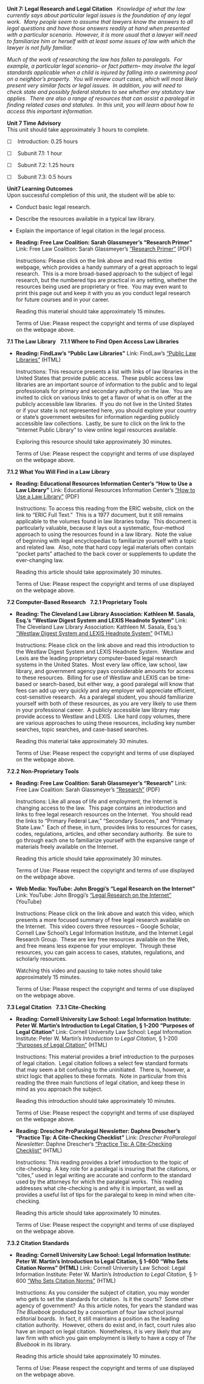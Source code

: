 **Unit 7: Legal Research and Legal Citation** <span id="7"></span> 
*Knowledge of what the law currently says about particular legal issues
is the foundation of any legal work.  Many people seem to assume that
lawyers know the answers to all legal questions and have those answers
readily at hand when presented with a particular scenario.  However, it
is more usual that a lawyer will need to familiarize him or herself with
at least some issues of law with which the lawyer is not fully
familiar.*  
  
 *Much of the work of researching the law has fallen to paralegals.  For
example, a particular legal scenario– or fact pattern– may involve the
legal standards applicable when a child is injured by falling into a
swimming pool on a neighbor’s property.  You will review court cases,
which will most likely present very similar facts or legal issues.  In
addition, you will need to check state and possibly federal statutes to
see whether any statutory law applies.  There are also a range of
resources that can assist a paralegal in finding related cases and
statutes.  In this unit, you will learn about how to access this
important information.*

**Unit 7 Time Advisory**  
This unit should take approximately 3 hours to complete.  
  
 ☐    Introduction: 0.25 hours  
  
 ☐    Subunit 7.1: 1 hour  
  
 ☐    Subunit 7.2: 1.25 hours  
  
 ☐    Subunit 7.3: 0.5 hours

**Unit7 Learning Outcomes**  
Upon successful completion of this unit, the student will be able to:
-   Conduct basic legal research.
-   Describe the resources available in a typical law library.
-   Explain the importance of legal citation in the legal process.

-   **Reading: Free Law Coalition: Sarah Glassmeyer’s “Research
    Primer”**
    Link: Free Law Coalition: Sarah Glassmeyer’s [“Research
    Primer”](https://resources.saylor.org/wwwresources/archived/site/wp-content/uploads/2012/10/PRDV301-7.pdf)
    (PDF)  
      
     Instructions: Please click on the link above and read this entire
    webpage, which provides a handy summary of a great approach to legal
    research.  This is a more broad-based approach to the subject of
    legal research, but the numbered tips are practical in any setting,
    whether the resources being used are proprietary or free.  You may
    even want to print this page out and keep it with you as you conduct
    legal research for future courses and in your career.  
      
     Reading this material should take approximately 15 minutes.  
      
     Terms of Use: Please respect the copyright and terms of use
    displayed on the webpage above.

**7.1 The Law Library** <span id="7.1"></span> 
**7.1.1 Where to Find Open Access Law Libraries** <span
id="7.1.1"></span> 
-   **Reading: FindLaw’s “Public Law Libraries”**
    Link: FindLaw’s [“Public Law
    Libraries”](http://www.findlaw.com/05libraries/public.html) (HTML)  
      
     Instructions: This resource presents a list with links of law
    libraries in the United States that provide public access.  These
    public access law libraries are an important source of information
    to the public and to legal professionals for primary and secondary
    authority on the law.  You are invited to click on various links to
    get a flavor of what is on offer at the publicly accessible law
    libraries.  If you do not live in the United States or if your state
    is not represented here, you should explore your country or state’s
    government websites for information regarding publicly accessible
    law collections.  Lastly, be sure to click on the link to the
    “Internet Public Library” to view online legal resources
    available.  
      
     Exploring this resource should take approximately 30 minutes.  
      
     Terms of Use: Please respect the copyright and terms of use
    displayed on the webpage above.

**7.1.2 What You Will Find in a Law Library** <span id="7.1.2"></span> 
-   **Reading: Educational Resources Information Center’s “How to Use a
    Law Library”**
    Link: Educational Resources Information Center’s [“How to Use a Law
    Library”](http://www.eric.ed.gov/ERICWebPortal/search/detailmini.jsp?_nfpb=true&_&ERICExtSearch_SearchValue_0=ED250261&ERICExtSearch_SearchType_0=no&accno=ED250261)
    (PDF)  
      
     Instructions: To access this reading from the ERIC website, click
    on the link to “ERIC Full Text.”  This is a 1977 document, but it
    still remains applicable to the volumes found in law libraries
    today.  This document is particularly valuable, because it lays out
    a systematic, four-method approach to using the resources found in a
    law library.  Note the value of beginning with legal encyclopedias
    to familiarize yourself with a topic and related law.  Also, note
    that hard copy legal materials often contain “pocket parts” attached
    to the back cover or supplements to update the ever-changing law.  
      
     Reading this article should take approximately 30 minutes.  
      
     Terms of Use: Please respect the copyright and terms of use
    displayed on the webpage above.

**7.2 Computer-Based Research** <span id="7.2"></span> 
**7.2.1 Proprietary Tools** <span id="7.2.1"></span> 
-   **Reading: The Cleveland Law Library Association: Kathleen M.
    Sasala, Esq.’s “Westlaw Digest System and LEXIS Headnote System”**
    Link: The Cleveland Law Library Association: Kathleen M. Sasala,
    Esq.’s [“Westlaw Digest System and LEXIS Headnote
    System”](http://www.clelaw.lib.oh.us/public/misc/Westlaw%20Lexis.html)
    (HTML)  
      
     Instructions: Please click on the link above and read this
    introduction to the Westlaw Digest System and LEXIS Headnote
    System.  Westlaw and Lexis are the leading proprietary
    computer-based legal research systems in the United States.  Most
    every law office, law school, law library, and government agency
    pays considerable amounts for access to these resources.  Billing
    for use of Westlaw and LEXIS can be time-based or search-based, but
    either way, a good paralegal will know that fees can add up very
    quickly and any employer will appreciate efficient, cost-sensitive
    research.  As a paralegal student, you should familiarize yourself
    with both of these resources, as you are very likely to use them in
    your professional career.  A publicly accessible law library may
    provide access to Westlaw and LEXIS.  Like hard copy volumes, there
    are various approaches to using these resources, including key
    number searches, topic searches, and case-based searches.  
      
     Reading this material take approximately 30 minutes.  
      
     Terms of Use: Please respect the copyright and terms of use
    displayed on the webpage above.

**7.2.2 Non-Proprietary Tools** <span id="7.2.2"></span> 
-   **Reading: Free Law Coalition: Sarah Glassmeyer’s “Research”**
    Link: Free Law Coalition: Sarah Glassmeyer’s
    [“Research”](https://resources.saylor.org/wwwresources/archived/site/wp-content/uploads/2012/10/PRDV301-7.2.2.pdf)
    (PDF)  
      
     Instructions: Like all areas of life and employment, the Internet
    is changing access to the law.  This page contains an introduction
    and links to free legal research resources on the Internet.  You
    should read the links to “Primary Federal Law,” “Secondary Sources,”
    and “Primary State Law.”  Each of these, in turn, provides links to
    resources for cases, codes, regulations, articles, and other
    secondary authority.  Be sure to go through each one to familiarize
    yourself with the expansive range of materials freely available on
    the Internet.  
      
     Reading this article should take approximately 30 minutes.  
      
     Terms of Use: Please respect the copyright and terms of use
    displayed on the webpage above.

-   **Web Media: YouTube: John Broggi’s “Legal Research on the
    Internet”**
    Link: YouTube: John Broggi’s [“Legal Research on the
    Internet”](http://www.youtube.com/watch?v=U21Gkv80JFM) (YouTube)  
      
     Instructions: Please click on the link above and watch this video,
    which presents a more focused summary of free legal research
    available on the Internet.  This video covers three resources –
    Google Scholar, Cornell Law School’s Legal Information Institute,
    and the Internet Legal Research Group.  These are key free resources
    available on the Web, and free means less expense for your employer.
     Through these resources, you can gain access to cases, statutes,
    regulations, and scholarly resources.  
      
     Watching this video and pausing to take notes should take
    approximately 15 minutes.  
      
     Terms of Use: Please respect the copyright and terms of use
    displayed on the webpage above.

**7.3 Legal Citation** <span id="7.3"></span> 
**7.3.1 Cite-Checking** <span id="7.3.1"></span> 
-   **Reading: Cornell University Law School: Legal Information
    Institute: Peter W. Martin’s Introduction to Legal Citation, § 1-200
    “Purposes of Legal Citation”**
    Link: Cornell University Law School: Legal Information Institute:
    Peter W. Martin’s *Introduction to Legal Citation*, § 1-200
    [“Purposes of Legal
    Citation”](http://www.law.cornell.edu/citation/full_toc.htm)
    (HTML)  
      
     Instructions: This material provides a brief introduction to the
    purposes of legal citation.  Legal citation follows a select few
    standard formats that may seem a bit confusing to the uninitiated.
     There is, however, a strict logic that applies to these formats.
     Note in particular from this reading the three main functions of
    legal citation, and keep these in mind as you approach the
    subject.  
      
     Reading this introduction should take approximately 10 minutes.  
      
     Terms of Use: Please respect the copyright and terms of use
    displayed on the webpage above.

-   **Reading: Drescher ProParalegal Newsletter: Daphne Drescher’s
    “Practice Tip: A Cite-Checking Checklist”**
    Link: *Drescher ProParalegal Newsletter*: Daphne Drescher’s
    [“Practice Tip: A Cite-Checking
    Checklist”](http://hosted.verticalresponse.com/710936/484f975aeb/1592008249/d63adacf93/)
    (HTML)  
      
     Instructions: This reading provides a brief introduction to the
    topic of cite-checking.  A key role for a paralegal is insuring that
    the citations, or “cites,” used in legal writing are accurate and
    conform to the standard used by the attorneys for which the
    paralegal works.  This reading addresses what cite-checking is and
    why it is important, as well as provides a useful list of tips for
    the paralegal to keep in mind when cite-checking.  
      
     Reading this article should take approximately 10 minutes.  
      
     Terms of Use: Please respect the copyright and terms of use
    displayed on the webpage above.

**7.3.2 Citation Standards** <span id="7.3.2"></span> 
-   **Reading: Cornell University Law School: Legal Information
    Institute: Peter W. Martin’s Introduction to Legal Citation, § 1-600
    “Who Sets Citation Norms” (HTML)**
    Link: Cornell University Law School: Legal Information Institute:
    Peter W. Martin’s *Introduction to Legal Citation*, § 1-600 [“Who
    Sets Citation Norms”](http://www.law.cornell.edu/citation/1-600.htm)
    (HTML)  
      
     Instructions: As you consider the subject of citation, you may
    wonder who gets to set the standards for citation.  Is it the
    courts?  Some other agency of government?  As this article notes,
    for years the standard was *The Bluebook* produced by a consortium
    of four law school journal editorial boards.  In fact, it still
    maintains a position as the leading citation authority.  However,
    others do exist and, in fact, court rules also have an impact on
    legal citation.  Nonetheless, it is very likely that any law firm
    with which you gain employment is likely to have a copy of *The
    Bluebook* in its library.  
      
     Reading this article should take approximately 10 minutes.  
      
     Terms of Use: Please respect the copyright and terms of use
    displayed on the webpage above.


